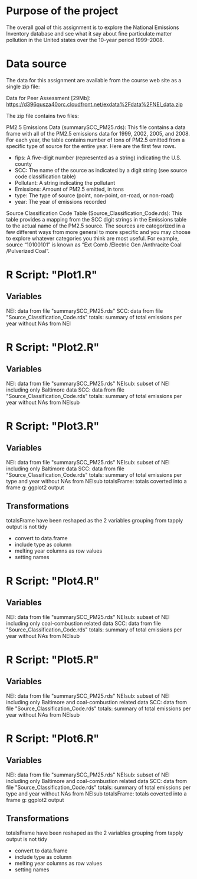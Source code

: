 # Purpose of the project
The overall goal of this assignment is to explore the National Emissions Inventory database and see what it say about fine particulate matter pollution in the United states over the 10-year period 1999–2008. 


# Data source
The data for this assignment are available from the course web site as a single zip file:

Data for Peer Assessment [29Mb]: https://d396qusza40orc.cloudfront.net/exdata%2Fdata%2FNEI_data.zip

The zip file contains two files:

PM2.5 Emissions Data (summarySCC_PM25.rds): This file contains a data frame with all of the PM2.5 emissions data for 1999, 2002, 2005, and 2008. For each year, the table contains number of tons of PM2.5 emitted from a specific type of source for the entire year. Here are the first few rows.

* fips: A five-digit number (represented as a string) indicating the U.S. county
* SCC: The name of the source as indicated by a digit string (see source code classification table)
* Pollutant: A string indicating the pollutant
* Emissions: Amount of PM2.5 emitted, in tons
* type: The type of source (point, non-point, on-road, or non-road)
* year: The year of emissions recorded

Source Classification Code Table (Source_Classification_Code.rds): This table provides a mapping from the SCC digit strings in the Emissions table to the actual name of the PM2.5 source. The sources are categorized in a few different ways from more general to more specific and you may choose to explore whatever categories you think are most useful. For example, source “10100101” is known as “Ext Comb /Electric Gen /Anthracite Coal /Pulverized Coal”.

# R Script: "Plot1.R"
## Variables
NEI: data from file "summarySCC_PM25.rds"
SCC: data from file "Source_Classification_Code.rds"
totals: summary of total emissions per year without NAs from NEI

# R Script: "Plot2.R"
## Variables
NEI: data from file "summarySCC_PM25.rds"
NEIsub: subset of NEI including only Baltimore data
SCC: data from file "Source_Classification_Code.rds"
totals: summary of total emissions per year without NAs from NEIsub

# R Script: "Plot3.R"
## Variables
NEI: data from file "summarySCC_PM25.rds"
NEIsub: subset of NEI including only Baltimore data
SCC: data from file "Source_Classification_Code.rds"
totals: summary of total emissions per type and year without NAs from NEIsub
totalsFrame: totals coverted into a frame
g: ggplot2 output

## Transformations
totalsFrame have been reshaped as the 2 variables grouping from tapply output is not tidy

- convert to data.frame
- include type as column
- melting year columns as row values
- setting names

# R Script: "Plot4.R"
## Variables
NEI: data from file "summarySCC_PM25.rds"
NEIsub: subset of NEI including only coal-combustion related data
SCC: data from file "Source_Classification_Code.rds"
totals: summary of total emissions per year without NAs from NEIsub

# R Script: "Plot5.R"
## Variables
NEI: data from file "summarySCC_PM25.rds"
NEIsub: subset of NEI including only Baltimore and coal-combustion related data
SCC: data from file "Source_Classification_Code.rds"
totals: summary of total emissions per year without NAs from NEIsub

# R Script: "Plot6.R"
## Variables
NEI: data from file "summarySCC_PM25.rds"
NEIsub: subset of NEI including only Baltimore and coal-combustion related data
SCC: data from file "Source_Classification_Code.rds"
totals: summary of total emissions per type and year without NAs from NEIsub
totalsFrame: totals coverted into a frame
g: ggplot2 output

## Transformations
totalsFrame have been reshaped as the 2 variables grouping from tapply output is not tidy

- convert to data.frame
- include type as column
- melting year columns as row values
- setting names

